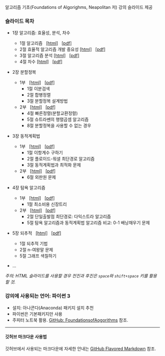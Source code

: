 알고리즘 기초(Foundations of Algorighms, Neapolitan 저) 강의 슬라이드 제공

### 슬라이드 목차

* 1장 알고리즘: 효율성, 분석, 차수
    * 1절 알고리즘 &nbsp;
        [[html]](./slides/Algo-01-AlgorithmsIntro-1.slides.html) &nbsp;
        [[pdf]](./slides/Algo-01-AlgorithmsIntro-1-slides.pdf)
    * 2절 효율적 알고리즘 개발 중요성
        [[html]](./slides/Algo-01-AlgorithmsIntro-2.slides.html) &nbsp;
        [[pdf]](./slides/Algo-01-AlgorithmsIntro-2-slides.pdf)
    * 3절 알고리즘 분석
        [[html]](./slides/Algo-01-AlgorithmsIntro-3.slides.html) &nbsp;
        [[pdf]](./slides/Algo-01-AlgorithmsIntro-3-slides.pdf)
    * 4절 차수
        [[html]](./slides/Algo-01-AlgorithmsIntro-4.slides.html) &nbsp;
        [[pdf]](./slides/Algo-01-AlgorithmsIntro-4-slides.pdf)
* 2장 분할정복
    * 1부 &nbsp;
        [[html]](./slides/Algo-02-Divide-and-Conquer-1.slides.html) &nbsp;
        [[pdf]](./slides/Algo-02-Divide-and-Conquer-1-slides.pdf) &nbsp;
        * 1절 이분검색
        * 2절 합병정렬
        * 3절 분할정복 설계방법
    * 2부 &nbsp;
        [[html]](./slides/Algo-02-Divide-and-Conquer-2.slides.html) &nbsp;
        [[pdf]](./slides/Algo-02-Divide-and-Conquer-2-slides.pdf) &nbsp;
        * 4절 빠른정렬(분할교환정렬)
        * 5절 슈트라쎈의 행렬곱셈 알고리즘
        * 8절 분할정복을 사용할 수 없는 경우
* 3장 동적계획법
    * 1부 &nbsp;
        [[html]](./slides/Algo-03-Dynamic_Programming-1.slides.html) &nbsp;
        [[pdf]](./slides/Algo-03-Dynamic_Programming-1-slides.pdf) &nbsp;
        * 1절 이항계수 구하기
        * 2절 플로이드-워셜 최단경로 알고리즘
        * 3절 동적계획법과 최적화 문제
    * 2부 &nbsp;
        [[html]](./slides/Algo-03-Dynamic_Programming-2.slides.html) &nbsp;
        [[pdf]](./slides/Algo-03-Dynamic_Programming-2-slides.pdf) &nbsp;
        * 6절 외판원 문제
* 4장 탐욕 알고리즘
    * 1부 &nbsp;
        [[html]](./slides/Algo-04-Greedy-Approach-1.slides.html) &nbsp;
        [[pdf]](./slides/Algo-04-Greedy-Approach-1-slides.pdf) &nbsp;
        * 1절 최소비용 신장트리
    * 2부 &nbsp;
        [[html]](./slides/Algo-04-Greedy-Approach-2.slides.html) &nbsp;
        [[pdf]](./slides/Algo-04-Greedy-Approach-2-slides.pdf) &nbsp;
        * 2절 단일출발점 최단경로: 다익스트라 알고리즘
        * 5절 탐욕 알고리즘과 동적계획법 알고리즘 비교: 0-1 배낭채우기 문제
* 5장 되추적 &nbsp;
    [[html]](./slides/Algo-05-Backtracking.slides.html) &nbsp;
    [[pdf]](./slides/Algo-05-Backtracking-slides.pdf) &nbsp;

    * 1절 되추적 기법
    * 2절 n-여왕말 문제
    * 5절 그래프 색칠하기
* ...

*주의: HTML 슬라이드를 사용할 경우 전진과 후진은 `space`와 `shift+space` 키를 활용할 것.*

### 강의에 사용되는 언어: 파이썬 3

* 설치: 아나콘다(Anaconda) 패키지 설치 추천
* 파이썬은 기본패키지만 사용
* 주피터 노트북 활용. [GitHub: FoundationsofAogorithms](https://github.com/CodingRG-HKNU/FoundationsOfAlgorithms) 참조.

---

#### 깃허브 마크다운 사용법 

깃허브에서 사용되는 마크다운에 자세한 안내는 [GitHub Flavored Markdown](https://guides.github.com/features/mastering-markdown/) 참조.

